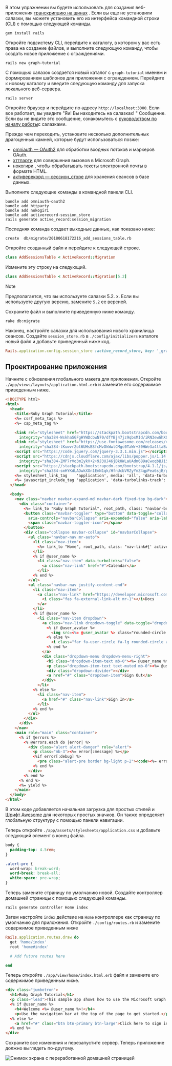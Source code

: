 <!-- markdownlint-disable MD002 MD041 -->

В этом упражнении вы будете использовать для создания веб-приложения [транскрипцию на шинах](https://rubyonrails.org/) . Если вы еще не установили салазки, вы можете установить его из интерфейса командной строки (CLI) с помощью следующей команды.

```Shell
gem install rails
```

Откройте подсистему CLI, перейдите к каталогу, в котором у вас есть права на создание файлов, и выполните следующую команду, чтобы создать новое приложение с ограждениями.

```Shell
rails new graph-tutorial
```

С помощью салазок создается новый каталог с `graph-tutorial` именем и формированием шаблонов для приложения с ограждением. Перейдите к новому каталогу и введите следующую команду для запуска локального веб-сервера.

```Shell
rails server
```

Откройте браузер и перейдите по адресу `http://localhost:3000`. Если все работает, вы увидите "Яи! Вы находитесь на салазках! " Сообщение. Если вы не видите это сообщение, ознакомьтесь с [руководством по началу работы](http://guides.rubyonrails.org/)с салазками.

Прежде чем переходить, установите несколько дополнительных драгоценных камней, которые будут использоваться позже:

- [omniauth — OAuth2](https://github.com/omniauth/omniauth-oauth2) для обработки входных потоков и маркеров OAuth.
- [хттпарти](https://github.com/jnunemaker/httparty) для совершения вызовов в Microsoft Graph.
- [нокогири](https://github.com/sparklemotion/nokogiri) , чтобы обрабатывать тексты электронной почты в формате HTML.
- [активерекорд — сессион_сторе](https://github.com/rails/activerecord-session_store) для хранения сеансов в базе данных.

Выполните следующие команды в командной панели CLI.

```Shell
bundle add omniauth-oauth2
bundle add httparty
bundle add nokogiri
bundle add activerecord-session_store
rails generate active_record:session_migration
```

Последняя команда создает выходные данные, как показано ниже:

```Shell
create  db/migrate/20180618172216_add_sessions_table.rb
```

Откройте созданный файл и перейдите к следующей строке.

```ruby
class AddSessionsTable < ActiveRecord::Migration
```

Измените эту строку на следующий.

```ruby
class AddSessionsTable < ActiveRecord::Migration[5.2]
```

> [!NOTE]
> Предполагается, что вы используете салазки 5.2. x. Если вы используете другую версию, замените `5.2` ее версией.

Сохраните файл и выполните приведенную ниже команду.

```Shell
rake db:migrate
```

Наконец, настройте салазки для использования нового хранилища сеансов. Создайте `session_store.rb` в `./config/initializers` каталоге новый файл и добавьте приведенный ниже код.

```ruby
Rails.application.config.session_store :active_record_store, key: '_graph_app_session'
```

## <a name="design-the-app"></a>Проектирование приложения

Начните с обновления глобального макета для приложения. Откройте `./app/views/layouts/application.html.erb` и замените его содержимое приведенным ниже.

```html
<!DOCTYPE html>
<html>
  <head>
    <title>Ruby Graph Tutorial</title>
    <%= csrf_meta_tags %>
    <%= csp_meta_tag %>

    <link rel="stylesheet" href="https://stackpath.bootstrapcdn.com/bootstrap/4.1.1/css/bootstrap.min.css"
      integrity="sha384-WskhaSGFgHYWDcbwN70/dfYBj47jz9qbsMId/iRN3ewGhXQFZCSftd1LZCfmhktB" crossorigin="anonymous">
    <link rel="stylesheet" href="https://use.fontawesome.com/releases/v5.1.0/css/all.css"
      integrity="sha384-lKuwvrZot6UHsBSfcMvOkWwlCMgc0TaWr+30HWe3a4ltaBwTZhyTEggF5tJv8tbt" crossorigin="anonymous">
    <script src="https://code.jquery.com/jquery-3.3.1.min.js"></script>
    <script src="https://cdnjs.cloudflare.com/ajax/libs/popper.js/1.14.3/umd/popper.min.js"
      integrity="sha384-ZMP7rVo3mIykV+2+9J3UJ46jBk0WLaUAdn689aCwoqbBJiSnjAK/l8WvCWPIPm49" crossorigin="anonymous"></script>
    <script src="https://stackpath.bootstrapcdn.com/bootstrap/4.1.1/js/bootstrap.min.js"
      integrity="sha384-smHYKdLADwkXOn1EmN1qk/HfnUcbVRZyYmZ4qpPea6sjB/pTJ0euyQp0Mk8ck+5T" crossorigin="anonymous"></script>
    <%= stylesheet_link_tag    'application', media: 'all', 'data-turbolinks-track': 'reload' %>
    <%= javascript_include_tag 'application', 'data-turbolinks-track': 'reload' %>
  </head>

  <body>
    <nav class="navbar navbar-expand-md navbar-dark fixed-top bg-dark">
      <div class="container">
        <%= link_to "Ruby Graph Tutorial", root_path, class: "navbar-brand" %>
        <button class="navbar-toggler" type="button" data-toggle="collapse" data-target="#navbarCollapse"
          aria-controls="navbarCollapse" aria-expanded="false" aria-label="Toggle navigation">
          <span class="navbar-toggler-icon"></span>
        </button>
        <div class="collapse navbar-collapse" id="navbarCollapse">
          <ul class="navbar-nav mr-auto">
            <li class="nav-item">
              <%= link_to "Home", root_path, class: "nav-link#{' active' if controller.controller_name == 'home'}" %>
            </li>
            <% if @user_name %>
              <li class="nav-item" data-turbolinks="false">
                <a class="nav-link" href="#">Calendar</a>
              </li>
            <% end %>
          </ul>
          <ul class="navbar-nav justify-content-end">
            <li class="nav-item">
              <a class="nav-link" href="https://developer.microsoft.com/graph/docs/concepts/overview" target="_blank">
                <i class="fas fa-external-link-alt mr-1"></i>Docs
              </a>
            </li>
            <% if @user_name %>
              <li class="nav-item dropdown">
                <a class="nav-link dropdown-toggle" data-toggle="dropdown" href="#" role="button" aria-haspopup="true" aria-expanded="false">
                  <% if @user_avatar %>
                    <img src=<%= @user_avatar %> class="rounded-circle align-self-center mr-2" style="width: 32px;">
                  <% else %>
                    <i class="far fa-user-circle fa-lg rounded-circle align-self-center mr-2" style="width: 32px;"></i>
                  <% end %>
                </a>
                <div class="dropdown-menu dropdown-menu-right">
                  <h5 class="dropdown-item-text mb-0"><%= @user_name %></h5>
                  <p class="dropdown-item-text text-muted mb-0"><%= @user_email %></p>
                  <div class="dropdown-divider"></div>
                  <a href="#" class="dropdown-item">Sign Out</a>
                </div>
              </li>
            <% else %>
              <li class="nav-item">
                <a href="#" class="nav-link">Sign In</a>
              </li>
            <% end %>
          </ul>
        </div>
      </div>
    </nav>
    <main role="main" class="container">
      <% if @errors %>
        <% @errors.each do |error| %>
          <div class="alert alert-danger" role="alert">
            <p class="mb-3"><%= error[:message] %></p>
            <%if error[:debug] %>
              <pre class="alert-pre border bg-light p-2"><code><%= error[:debug] %></code></pre>
            <% end %>
          </div>
        <% end %>
      <% end %>
      <%= yield %>
    </main>
  </body>
</html>
```

В этом коде [](http://getbootstrap.com/) добавляется начальная загрузка для простых стилей и [Шрифт Awesome](https://fontawesome.com/) для некоторых простых значков. Он также определяет глобальную структуру с помощью панели навигации.

Теперь откройте `./app/assets/stylesheets/application.css` и добавьте следующий элемент в конец файла.

```css
body {
  padding-top: 4.5rem;
}

.alert-pre {
  word-wrap: break-word;
  word-break: break-all;
  white-space: pre-wrap;
}
```

Теперь замените страницу по умолчанию новой. Создайте контроллер домашней страницы с помощью следующей команды.

```Shell
rails generate controller Home index
```

Затем настройте `index` действие на `Home` контроллере как страницу по умолчанию для приложения. Откройте `./config/routes.rb` и замените содержимое приведенным ниже

```ruby
Rails.application.routes.draw do
  get 'home/index'
  root 'home#index'

  # Add future routes here

end
```

Теперь откройте `./app/view/home/index.html.erb` файл и замените его содержимое приведенным ниже.

```html
<div class="jumbotron">
  <h1>Ruby Graph Tutorial</h1>
  <p class="lead">This sample app shows how to use the Microsoft Graph API to access Outlook and OneDrive data from Ruby</p>
  <% if @user_name %>
    <h4>Welcome <%= @user_name %>!</h4>
    <p>Use the navigation bar at the top of the page to get started.</p>
  <% else %>
    <a href="#" class="btn btn-primary btn-large">Click here to sign in</a>
  <% end %>
</div>
```

Сохраните все изменения и перезапустите сервер. Теперь приложение должно выглядеть по-другому.

![Снимок экрана с переработанной домашней страницей](./images/create-app-01.png)
